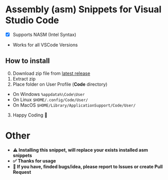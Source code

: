 # Assembly (asm) Snippets for Visual Studio Code
 - [X] Supports NASM (Intel Syntax)
 - Works for all VSCode Versions

## How to install
0. Download zip file from [latest release](https://github.com/Klubuntu/vscode-asm-snippets/releases/latest)
1. Extract zip
2. Place folder on User Profile (**Code** directory)
  - On Windows ``%appdata%\Code\User``
  - On Linux ``$HOME/.config/Code/User/``
  - On MacOS ``$HOME/Library/ApplicationSupport/Code/User/``
3. Happy Coding 🎉

# Other
 - **⚠️ Installing this snippet, will replace your exists installed asm snippets**
 - **✅ Thanks for usage**
 - **🏁 If you have, finded bugs/idea, please report to Issues or create Pull Request**
